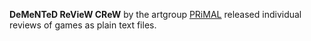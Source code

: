 **DeMeNTeD ReVieW CReW** by the artgroup [PRiMAL](/g/primal) released individual reviews of games as plain text files.